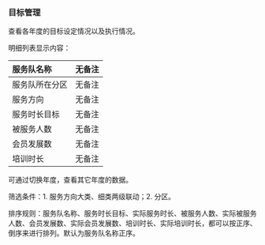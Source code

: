 ### 目标管理

查看各年度的目标设定情况以及执行情况。

明细列表显示内容：

| 服务队名称 | 无备注 |
| :--- | :--- |
| 服务队所在分区 | 无备注 |
| 服务方向 | 无备注 |
| 服务时长目标 | 无备注 |
| 被服务人数 | 无备注 |
| 会员发展数 | 无备注 |
| 培训时长 | 无备注 |

可通过切换年度，查看其它年度的数据。

筛选条件：1. 服务方向大类、细类两级联动；2. 分区。

排序规则：服务队名称、服务时长目标、实际服务时长、被服务人数、实际被服务人数、会员发展数、实际会员发展数、培训时长、实际培训时长，都可以按正序、倒序来进行排列。默认为服务队名称正序。

